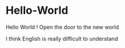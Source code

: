 # Hello-World
Hello World ! Open the door to the new world

I think English is really difficult to understand
